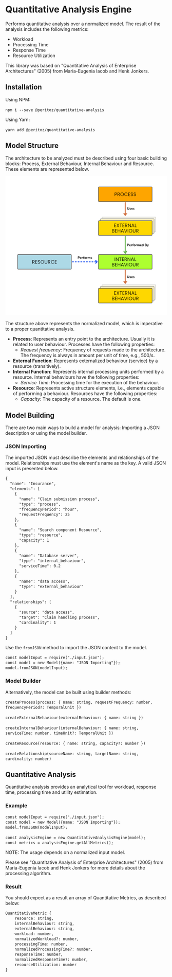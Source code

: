 # Quantitative Analysis Engine

Performs quantitative analysis over a normalized model. The result of the analysis includes the following metrics:

- Workload
- Processing Time
- Response Time
- Resource Utilization

This library was based on "Quantitative Analysis of Enterprise Architectures" (2005) from Maria-Eugenia Iacob and Henk Jonkers.

## Installation

Using NPM:

``
npm i --save @peritoz/quantitative-analysis
``

Using Yarn:

``
yarn add @peritoz/quantitative-analysis
``

## Model Structure

The architecture to be analyzed must be described using four basic building blocks: Process, External Behaviour, Internal Behaviour and Resource. These elements are represented below.

![Model representation](./docs/model.jpg)

The structure above represents the normalized model, which is imperative to a proper quantitative analysis.

- **Process**: Represents an entry point to the architecture. Usually it is related to user behaviour. Processes have the following properties:
  - *Request frequency*: Frequency of requests made to the architecture. The frequency is always in amount per unit of time, e.g., 500/s.
- **External Function**: Represents externalized behaviour (service) by a resource (transitively).
- **Internal Function**: Represents internal processing units performed by a resource. Internal behaviours have the following properties:
  - *Service Time*: Processing time for the execution of the behaviour.
- **Resource**: Represents active structure elements, i.e., elements capable of performing a behaviour. Resources have the following properties:
  - *Capacity*: The capacity of a resource. The default is one.

## Model Building

There are two main ways to build a model for analysis: Importing a JSON description or using the model builder.

### JSON Importing

The imported JSON must describe the elements and relationships of the model. Relationships must use the element's name as the key. A valid JSON input is presented below.

```
{
  "name": "Insurance",
  "elements": [
    {
      "name": "Claim submission process",
      "type": "process",
      "frequencyPeriod": "hour",
      "requestFrequency": 25
    },
    {
      "name": "Search component Resource",
      "type": "resource",
      "capacity": 1
    },
    {
      "name": "Database server",
      "type": "internal_behaviour",
      "serviceTime": 0.2
    },
    {
      "name": "data access",
      "type": "external_behaviour"
    }
  ],
  "relationships": [
    {
      "source": "data access",
      "target": "Claim handling process",
      "cardinality": 1
    }
  ]
}  
```

Use the ```fromJSON``` method to import the JSON content to the model.

```
const modelInput = require("./input.json");
const model = new Model({name: "JSON Importing"});
model.fromJSON(modelInput);
```

### Model Builder

Alternatively, the model can be built using builder methods:

```
createProcess(process: { name: string, requestFrequency: number, frequencyPeriod?: TemporalUnit })

createExternalBehaviour(externalBehaviour: { name: string })

createInternalBehaviour(internalBehaviour: { name: string, serviceTime: number, timeUnit?: TemporalUnit })

createResource(resource: { name: string, capacity?: number })

createRelationship(sourceName: string, targetName: string, cardinality: number)
```

## Quantitative Analysis

Quantitative analysis provides an analytical tool for workload, response time, processing time and utility estimation.

### Example

```
const modelInput = require("./input.json");
const model = new Model({name: "JSON Importing"});
model.fromJSON(modelInput);

const analysisEngine = new QuantitativeAnalysisEngine(model);
const metrics = analysisEngine.getAllMetrics();
```

NOTE: The usage depends on a normalized input model.

Please see "Quantitative Analysis of Enterprise Architectures" (2005) from Maria-Eugenia Iacob and Henk Jonkers for more details about the processing algorithm.

### Result

You should expect as a result an array of Quantitative Metrics, as described below:

```
QuantitativeMetric {
    resource: string,
    internalBehaviour: string,
    externalBehaviour: string,
    workload: number,
    normalizedWorkload?: number,
    processingTime: number,
    normalizedProcessingTime?: number,
    responseTime: number,
    normalizedResponseTime?: number,
    resourceUtilization: number
}
```
